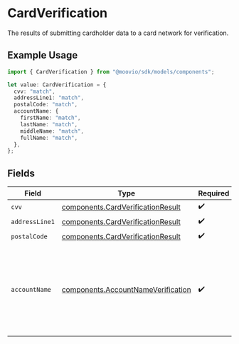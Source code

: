 # CardVerification

The results of submitting cardholder data to a card network for verification.

## Example Usage

```typescript
import { CardVerification } from "@moovio/sdk/models/components";

let value: CardVerification = {
  cvv: "match",
  addressLine1: "match",
  postalCode: "match",
  accountName: {
    firstName: "match",
    lastName: "match",
    middleName: "match",
    fullName: "match",
  },
};
```

## Fields

| Field                                                                                     | Type                                                                                      | Required                                                                                  | Description                                                                               | Example                                                                                   |
| ----------------------------------------------------------------------------------------- | ----------------------------------------------------------------------------------------- | ----------------------------------------------------------------------------------------- | ----------------------------------------------------------------------------------------- | ----------------------------------------------------------------------------------------- |
| `cvv`                                                                                     | [components.CardVerificationResult](../../models/components/cardverificationresult.md)    | :heavy_check_mark:                                                                        | N/A                                                                                       | match                                                                                     |
| `addressLine1`                                                                            | [components.CardVerificationResult](../../models/components/cardverificationresult.md)    | :heavy_check_mark:                                                                        | N/A                                                                                       | match                                                                                     |
| `postalCode`                                                                              | [components.CardVerificationResult](../../models/components/cardverificationresult.md)    | :heavy_check_mark:                                                                        | N/A                                                                                       | match                                                                                     |
| `accountName`                                                                             | [components.AccountNameVerification](../../models/components/accountnameverification.md)  | :heavy_check_mark:                                                                        | The results of submitting cardholder name to a card network for verification.             | {<br/>"firstName": "match",<br/>"lastName": "match",<br/>"middleName": "match",<br/>"fullName": "match"<br/>} |